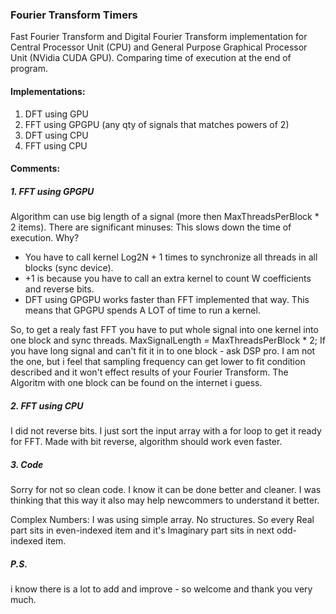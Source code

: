 ### Fourier Transform Timers

Fast Fourier Transform and Digital Fourier Transform implementation for Central Processor Unit (CPU) and General Purpose Graphical Processor Unit (NVidia CUDA GPU). Comparing time of execution at the end of program.

#### Implementations:

1. DFT using GPU
2. FFT using GPGPU (any qty of signals that matches powers of 2)
3. DFT using CPU
4. FFT using CPU

#### Comments:

##### 1. FFT using GPGPU

Algorithm can use big length of a signal (more then MaxThreadsPerBlock * 2 items).
There are significant minuses:
This slows down the time of execution.
Why?
- You have to call kernel Log2N + 1 times to synchronize all threads in all blocks (sync device).
- +1 is because you have to call an extra kernel to count W coefficients and reverse bits.
- DFT using GPGPU works faster than FFT implemented that way. This means that GPGPU spends A LOT of time to run a kernel.

So, to get a realy fast FFT you have to put whole signal into one kernel into one block and sync threads.
MaxSignalLength = MaxThreadsPerBlock * 2;
If you have long signal and can't fit it in to one block - ask DSP pro. I am not the one, but i feel that sampling frequency can get lower to fit condition described and it won't effect results of your Fourier Transform.
The Algoritm with one block can be found on the internet i guess.

##### 2. FFT using CPU

I did not reverse bits. I just sort the input array with a for loop to get it ready for FFT. Made with bit reverse, algorithm should work even faster.

##### 3. Code

Sorry for not so clean code. I know it can be done better and cleaner.
I was thinking that this way it also may help newcommers to understand it better.

Complex Numbers: 
I was using simple array. No structures. So every Real part sits in even-indexed item and it's Imaginary part sits in next odd-indexed item.

##### P.S. 
i know there is a lot to add and improve - so welcome and thank you very much.

